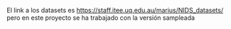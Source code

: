 El link a los datasets es https://staff.itee.uq.edu.au/marius/NIDS_datasets/
pero en este proyecto se ha trabajado con la versión sampleada 
